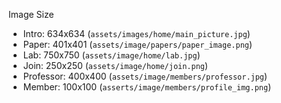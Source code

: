 Image Size

- Intro: 634x634 (`assets/images/home/main_picture.jpg`)
- Paper: 401x401 (`assets/image/papers/paper_image.png`)
- Lab: 750x750 (`assets/image/home/lab.jpg`)
- Join: 250x250 (`assets/image/home/join.png`)
- Professor: 400x400 (`assets/image/members/professor.jpg`)
- Member: 100x100 (`asserts/image/members/profile_img.png`)